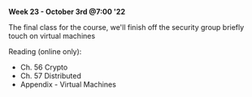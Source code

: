 **Week 23 - October 3rd @7:00 '22**

The final class for the course, we'll finish off the security group briefly touch on virtual machines

Reading (online only):

- Ch. 56 Crypto
- Ch. 57 Distributed
- Appendix - Virtual Machines
